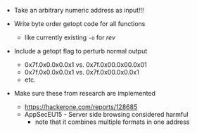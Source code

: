 - Take an arbitrary numeric address as input!!!

- Write byte order getopt code for all functions
  * like currently existing `-o` for _rev_

- Include a getopt flag to perturb normal output
  * 0x7f.0x0.0x0.0x1 vs. 0x7f.0x00.0x00.0x01
  * 0x7f.0x0.0x0.0x1 vs. 0x7f.0x00.0x0.0x1
  * etc.

- Make sure these from research are implemented
  * https://hackerone.com/reports/128685
  * AppSecEU15 - Server side browsing considered harmful
    - note that it combines multiple formats in one address
